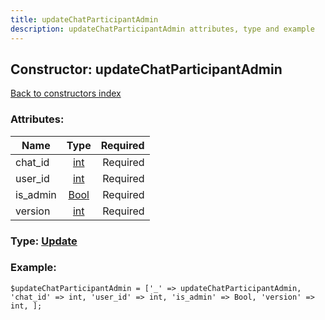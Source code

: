```yaml
---
title: updateChatParticipantAdmin
description: updateChatParticipantAdmin attributes, type and example
---
```

## Constructor: updateChatParticipantAdmin  
[Back to constructors index](index.md)



### Attributes:

| Name     |    Type       | Required |
|----------|:-------------:|---------:|
|chat\_id|[int](../types/int.md) | Required|
|user\_id|[int](../types/int.md) | Required|
|is\_admin|[Bool](../types/Bool.md) | Required|
|version|[int](../types/int.md) | Required|



### Type: [Update](../types/Update.md)


### Example:

```
$updateChatParticipantAdmin = ['_' => updateChatParticipantAdmin, 'chat_id' => int, 'user_id' => int, 'is_admin' => Bool, 'version' => int, ];
```